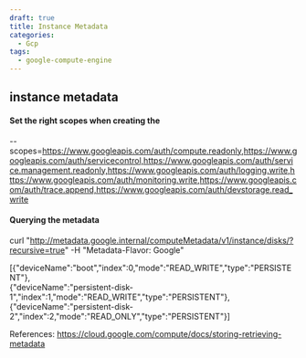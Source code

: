 ```yaml
---
draft: true
title: Instance Metadata
categories:
  - Gcp
tags:
  - google-compute-engine
---
```

## instance metadata

#### Set the right scopes when creating the

--scopes=https://www.googleapis.com/auth/compute.readonly,https://www.googleapis.com/auth/servicecontrol,https://www.googleapis.com/auth/service.management.readonly,https://www.googleapis.com/auth/logging.write,https://www.googleapis.com/auth/monitoring.write,https://www.googleapis.com/auth/trace.append,https://www.googleapis.com/auth/devstorage.read_write 

#### Querying the metadata

curl "http://metadata.google.internal/computeMetadata/v1/instance/disks/?recursive=true" -H "Metadata-Flavor: Google"  

[{"deviceName":"boot","index":0,"mode":"READ_WRITE","type":"PERSISTENT"},  
{"deviceName":"persistent-disk-1","index":1,"mode":"READ_WRITE","type":"PERSISTENT"},  
{"deviceName":"persistent-disk-2","index":2,"mode":"READ_ONLY","type":"PERSISTENT"}]

References: 
https://cloud.google.com/compute/docs/storing-retrieving-metadata
